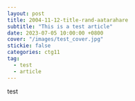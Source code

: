 ```yaml
---
layout: post
title: 2004-11-12-title-rand-aatarahare
subtitle: "This is a test article"
date: 2023-07-05 10:00:00 +0800
cover: "/images/test_cover.jpg"
stickie: false
categories: ctg11
tag:
  - test
  - article
---
```

test
        